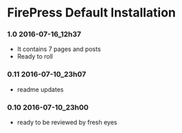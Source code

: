 # FirePress Default Installation

### 1.0 2016-07-16_12h37
- It contains 7 pages and posts
- Ready to roll

### 0.11 2016-07-10_23h07

- readme updates

### 0.10 2016-07-10_23h00

- ready to be reviewed by fresh eyes